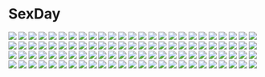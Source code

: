 # SexDay
![](https://konachan.com/jpeg/ff39bafad2355a9f5ca3b8d6ec531c12/Konachan.com%20-%2016083%2095%20anthropomorphism%20futaba%20monochrome%20os-tan%20white%20windows.jpg)
![](https://konachan.com/image/2631e252ae84a7b45c47b511bf0fcc2b/Konachan.com%20-%2083431%20akoru%20amitie%20donguri_gaeru%20frankendad%20frankenson%20hohow_bird%20klug%20ocean_prince%20onion_pixy%20orange%20oshare_bones%20raffine%20rideru%20tarutaru%20yu.jpg)
![](https://konachan.com/image/31706647396f9a217950225f3c769333/Konachan.com%20-%2023020%20.hack__%20.hack__sign%20bear_%28.hack__%29%20bt%20crim%20mimiru%20silver_knight%20sora_%28.hack__%29%20subaru%20tsukasa.jpg)
![](https://konachan.com/image/04a26b29c79558d91f472b6574151e41/Konachan.com%20-%20107688%20animal%20catgirl%20chen%20cirno%20doll%20emerane%20fairy%20foxgirl%20frog%20group%20luna_child%20mage%20miko%20myon%20rumia%20sunny_milk%20tail%20touhou%20vampire%20witch%20yakumo_ran.jpg)
![](https://konachan.com/image/02ad71fa2e0027935a25cff5f6a76b45/Konachan.com%20-%20236693%20clouds%20jpeg_artifacts%20nobody%20original%20scenic%20sky%20tagme_%28artist%29.jpg)
![](https://konachan.com/image/16447cfbadfbdac6e72342266209391d/Konachan.com%20-%2091711%20blonde_hair%20blush%20brown_eyes%20calendar%20imouto_paradise%20itou_life%20loli%20moonstone_cherry%20nanase_koharu%20school_uniform%20short_hair%20twintails.jpg)
![](https://konachan.com/jpeg/8789041e3b8b4af770f969e6bfd584a3/Konachan.com%20-%2034645%20izumi_konata%20lucky_star.jpg)
![](https://konachan.com/image/8e143d15bd293ba820f175d53fb9a085/Konachan.com%20-%20263116%20bai_yemeng%20bicolored_eyes%20brown_hair%20chiya_%28bai_yemeng%29%20hoodie%20long_hair%20original%20signed%20skirt.jpg)
![](https://konachan.com/image/259d7497dbd48038fe0283ca892475d5/Konachan.com%20-%20165158%20barefoot%20brown_hair%20butterfly%20japanese_clothes%20kimono%20original%20purple_eyes%20ryuuri_susuki.jpg)
![](https://konachan.com/image/4872619d67b80e8ba4d67b375f1818ef/Konachan.com%20-%2098930%20nopan%20school_uniform%20skirt%20skirt_lift%20soushinjutsu_rei%20tagme%20yukirin.jpg)
![](https://konachan.com/image/69013141f5272a3470f545a49f5a2eab/Konachan.com%20-%20303572%20bikini_top%20blush%20breast_hold%20breasts%20green_eyes%20green_hair%20ibuki_notsu%20japanese_clothes%20kochiya_sanae%20long_hair%20panties%20touhou%20underwear.jpg)
![](https://konachan.com/image/2d42dcbaa114e2e5697f1d1ec7c863d9/Konachan.com%20-%20185266%20anthropomorphism%20kantai_collection%20myoukou_%28kancolle%29%20nenchi.jpg)
![](https://konachan.com/image/d47cc96b08eb884553f8f858d3b619c7/Konachan.com%20-%2089415%20dark_skin%20flat_chest%20group%20loli%20original%20shouji_ayumu.jpg)
![](https://konachan.com/image/eada7febbc787f8810f568b4934b24b6/Konachan.com%20-%20150596%20pink_hair%20skirt%20sword_art_online%20upskirt%20yuuki_asuna.jpg)
![](https://konachan.com/image/5d55cccc06c5aeb92129d1450c0c9c94/Konachan.com%20-%209843%20animal_ears%20catgirl.jpg)
![](https://konachan.com/image/655d4665dd518e29012728faa1d857a6/Konachan.com%20-%20114224%20animal_ears%20blonde_hair%20blush%20food%20foxgirl%20kazami_karasu%20multiple_tails%20short_hair%20tail%20touhou%20yakumo_ran.jpg)
![](https://konachan.com/image/7178ed398ce85e3a48dfca285cfe1a24/Konachan.com%20-%20157958%20blue_hair%20book%20brown_eyes%20cameltoe%20chibi%20headband%20logo%20navel%20nipples%20panties%20short_hair%20stockings%20thighhighs%20topless%20underwear%20undressing%20watarai_ao.jpg)
![](https://konachan.com/image/17bf5523a1ec66041421423267e52f93/Konachan.com%20-%2039719%20nabari_no_ou%20yoite.jpg)
![](https://konachan.com/image/fd8630989605082121eb232e5ef59562/Konachan.com%20-%20178125%20blue_eyes%20blush%20bow%20brown_eyes%20brown_hair%20crying%20eyepatch%20gloves%20group%20halo%20hat%20headband%20hellshock%20mask%20ponytail%20short_hair%20skirt%20tears%20yellow_eyes.jpg)
![](https://konachan.com/jpeg/6b827d9f22235c18d3c14b2b7857b684/Konachan.com%20-%20303421%20amygdala%20bloodborne%20crossover%20flandre_scarlet%20flowers%20navel%20rai_%28sakuranbo_sugar%29%20rose%20thighhighs%20touhou%20vampire.jpg)
![](https://konachan.com/image/2dc5fd7fc50b3d3fbedda9658a0c917b/Konachan.com%20-%20168351%20original%20pink_hair%20toshiki_yui%20white.jpg)
![](https://konachan.com/jpeg/4ab38b8bd9361b299110bf706f2df204/Konachan.com%20-%2098206%20barefoot%20blonde_hair%20brown_eyes%20brown_hair%20hanasaku_iroha%20ishii_yuriko%20japanese_clothes%20matsumae_ohana%20oshimizu_nako%20scan.jpg)
![](https://konachan.com/image/41eeb71bda549ffeed5b94c76df0adc0/Konachan.com%20-%2045851%20blue_eyes%20caffein%20megurine_luka%20pink_hair%20vocaloid.jpg)
![](https://konachan.com/jpeg/abaf94e512ef8ed07d2d5a633cf916a5/Konachan.com%20-%20185666%20anus%20bath%20black_hair%20breast_grab%20breasts%20marui%20matsugami_haruto%20mihagino_ayano%20nipples%20nude%20pink_eyes%20pussy%20spread_legs%20uncensored.jpg)
![](https://konachan.com/jpeg/c9d5dc2373e534dd6e2aaa9156ccd0c9/Konachan.com%20-%20269678%202girls%20aqua_eyes%20blush%20breast_hold%20breasts%20brown_hair%20kirin_kakeru%20long_hair%20nipples%20red_eyes%20see_through%20towel%20twintails%20waifu2x%20wet%20white.jpg)
![](https://konachan.com/image/51e835aa9c9b3b843bbc1343247bfdb4/Konachan.com%20-%2081276%20lily_%28vocaloid%29%20vocaloid.jpg)
![](https://konachan.com/jpeg/b0ab801fb0bddbd104383154aa261ec5/Konachan.com%20-%20152566%20ano_ko_wa_ore_kara_hanarenai%20game_cg%20giga%20miyama_haruka%20nironiro.jpg)
![](https://konachan.com/image/ea46bf53404eafb575151e1e6c3bf093/Konachan.com%20-%20113767%20aonoe%20hatsune_miku%20headphones%20vocaloid.jpg)
![](https://konachan.com/image/3d5c4f1b7d950612e8f2ef031fabe6c0/Konachan.com%20-%2056604%20beach%20bikini%20blue_hair%20blush%20hatsune_miku%20long_hair%20swimsuit%20twintails%20ushas%20vocaloid.jpg)
![](https://konachan.com/jpeg/22ce145593ea7d9055a8059eafba2ab8/Konachan.com%20-%20212792%20clouds%20night%20nobody%20original%20signed%20sky%20stars%20tree%20waisshu_%28sougyokyuu%29.jpg)
![](https://konachan.com/image/1d0c72e019cd36cfe60575df8c617a2c/Konachan.com%20-%2084095%20animal_ears%20anus%20black_eyes%20black_hair%20boots%20catgirl%20nopan%20pussy%20ribbons%20spread_legs%20tail%20uncensored.jpg)
![](https://konachan.com/jpeg/a655480c98ff94e50515ea74fd454dca/Konachan.com%20-%20231682%20animal_ears%20blonde_hair%20bow%20brown_hair%20fang%20flowers%20foxgirl%20hat%20long_hair%20petals%20red_eyes%20short_hair%20tail%20touhou%20wolfgirl%20yakumo_ran%20yellow_eyes.jpg)
![](https://konachan.com/jpeg/3e258d5414e4197eba9e6059fe77073f/Konachan.com%20-%20244484%20blonde_hair%20blush%20bow%20dress%20eromanga-sensei%20lolita_fashion%20long_hair%20red_eyes%20shiero.%20skirt_lift%20thighhighs%20white%20yamada_elf.jpg)
![](https://konachan.com/image/60fffe10b28176d1bb11a52b7e167934/Konachan.com%20-%20109831%20apple%20black_hair%20blue_eyes%20blue_hair%20fang%20festival%20fireworks%20flowers%20food%20fruit%20green_eyes%20japanese_clothes%20original%20summer%20torii%20wink%20yukata.jpg)
![](https://konachan.com/image/7ffa87f3cccad26c96ea5ed4099fd027/Konachan.com%20-%20162434%20green_eyes%20jpeg_artifacts%20long_hair%20panties%20panty_%26_stocking_with_garterbelt%20stocking_%28character%29%20striped_panties%20thighhighs%20underwear%20yukiwo.jpg)
![](https://konachan.com/image/2c3dc0eb1d25b9d97c5fdc7a24004e76/Konachan.com%20-%20292216%20anus%20bed%20bicolored_eyes%20black_hair%20breasts%20censored%20date_a_live%20garter_belt%20long_hair%20nude%20pussy%20stockings%20tokisaki_kurumi%20twintails%20zhi_jiyang.jpg)
![](https://konachan.com/image/986f4e714c9168d1422f1d3f7221b1a8/Konachan.com%20-%2013145%20kazami_mizuho%20onegai_teacher.jpg)
![](https://konachan.com/image/bf54241402bb3a4dea43b3774832b734/Konachan.com%20-%2076671%20izayoi_sakuya%20maid%20touhou.jpg)
![](https://konachan.com/jpeg/0aa7771428fde41e085c47e2e5bc392e/Konachan.com%20-%20215496%20apron%20aqua_eyes%20blush%20bow%20cake%20candy%20chocolate%20choker%20dark_skin%20food%20gloves%20group%20halo%20hat%20heart%20horns%20logo%20pink_eyes%20pink_hair%20ponytail%20valentine.jpg)
![](https://konachan.com/jpeg/7fffe5ab78730ffb0d0ff274eb689362/Konachan.com%20-%20269606%20blush%20futoshi_ame%20long_hair%20original%20purple_eyes%20white_hair.jpg)
![](https://konachan.com/image/140a6d6dd7d47dda4fa50b8de63451ff/Konachan.com%20-%20224148%20aliasing%20fhang%20hatsune_miku%20long_hair%20tie%20twintails%20vocaloid.jpg)
![](https://konachan.com/image/0ae60ae9560c08f6d69f0c720712ce8d/Konachan.com%20-%20277992%202girls%20azur_lane%20blonde_hair%20brown_eyes%20chinese_clothes%20chinese_dress%20dress%20loli%20long_hair%20pink_hair%20red_eyes%20thighhighs%20twintails%20utm.jpg)
![](https://konachan.com/image/7504c8eff7dbc7ff9c7962072a2d667a/Konachan.com%20-%205431%20blood%20breasts%20clouds%20elfen_lied%20flowers%20horns%20long_hair%20lucy_%28elfen_lied%29%20nude%20petals%20pink_eyes%20pink_hair%20sky%20water.jpg)
![](https://konachan.com/jpeg/3d969b8a9423f8062ed015cc466fad04/Konachan.com%20-%20234383%20kyak_bamboo%20nobody%20original%20scenic%20shade.jpg)
![](https://konachan.com/image/dd0239fef602760b915c6252f6a451b6/Konachan.com%20-%20243962%200910popo%20au_ra%20breasts%20cleavage%20final_fantasy%20final_fantasy_xiv%20flowers%20headdress%20horns%20long_hair%20navel%20pink_hair%20red_eyes%20spear%20weapon%20wink.jpg)
![](https://konachan.com/jpeg/2ea3d09f8bce8efbb78fe83916b38813/Konachan.com%20-%2096968%203rd_eye%20black_hair%20blonde_hair%20bloody_rondo%20blush%20dress%20game_cg%20kiss%20long_hair%20luna_freed_queen%20makita_maki%20short_hair%20sky%20twintails.jpg)
![](https://konachan.com/image/8ec87117522efbee7454315b3dd88850/Konachan.com%20-%2074631%20clouds%20original%20pool%20satoruin%20school_swimsuit%20sky%20swimsuit%20tan_lines.jpg)
![](https://konachan.com/image/95fe896275155450bff16823a8797855/Konachan.com%20-%20146149%20hatsune_miku%20shirozatou%20vocaloid.jpg)
![](https://konachan.com/image/a4e86963cb59ee7e1ffdcbe0d7ef3ec0/Konachan.com%20-%20246214%20blue_eyes%20blue_hair%20cameltoe%20hewsack%20maid%20panties%20rem_%28re%3Azero%29%20re%3Azero_kara_hajimeru_isekai_seikatsu%20underwear.jpg)
![](https://konachan.com/image/faa06cfb69c1c29a3089b1649ace09f8/Konachan.com%20-%2095134%202girls%20book%20bow%20chirosuke%20demon%20glasses%20hat%20koakuma%20patchouli_knowledge%20purple_eyes%20purple_hair%20red_eyes%20red_hair%20touhou%20wings.jpg)
![](https://konachan.com/image/45eb4770790474678fa09db89b494f4d/Konachan.com%20-%2053310%20amagami%20bed%20blush%20bra%20breasts%20cleavage%20nakata_sae%20panties%20suzume_inui%20thighhighs%20underwear.jpg)
![](https://konachan.com/jpeg/16571f62474191b53ca9252b49fabae4/Konachan.com%20-%20277242%20animal_ears%20bell%20blush%20breasts%20eliskalti%20flowers%20kimono%20long_hair%20navel%20panties%20pink_hair%20purple_eyes%20spread_legs%20sword%20thighhighs%20underwear%20weapon.jpg)
![](https://konachan.com/image/709749c9abeaf4b5fe0c1949bc2c1146/Konachan.com%20-%20302561%20armor%20cape%20clouds%20dress%20gray_hair%20group%20hat%20military%20noba%20original%20pixiv_fantasia%20scenic%20short_hair%20signed%20sky%20tree.jpg)
![](https://konachan.com/image/28d8577e18ca43f7e2a2cb52e1e4417e/Konachan.com%20-%208168%202girls%20armor%20bow%20breasts%20cleavage%20fan%20fang%20glasses%20gloves%20hat%20kimono%20knife%20long_hair%20no_bra%20panties%20ponytail%20rope%20skintight%20tagme%20uniform%20weapon.jpg)
![](https://konachan.com/jpeg/e46fbf49d835655867a767c7335e6fae/Konachan.com%20-%20276762%20blush%20brave_girl_ravens%20breasts%20dress%20game_cg%20green_eyes%20maid%20nipples%20pussy_juice%20red_hair%20sex%20tagme_%28artist%29%20thighhighs%20tie.jpg)
![](https://konachan.com/image/fc39cb72758f3be71abe9b6e51698696/Konachan.com%20-%2073397%20black_hair%20blush%20breasts%20cum%20houjuu_nue%20nipples%20nude%20red_eyes%20ribbons%20short_hair%20suzume_miku%20thighhighs%20touhou%20wings.jpg)
![](https://konachan.com/jpeg/4e6431c67b688db730d1c04fd4891b94/Konachan.com%20-%20220685%20ball%20barefoot%20beach%20bikini%20black_hair%20blue_eyes%20braids%20breasts%20brown_hair%20bu_li%20cleavage%20food%20group%20ponytail%20red_eyes%20signed%20swimsuit%20white_hair.jpg)
![](https://konachan.com/image/73e6f7fdc2c5db4229c49205e076a803/Konachan.com%20-%20198043%202girls%20asami_lilith%20ass%20bath%20kazama_levi%20leaves%20nao_akinari%20nude%20onsen%20towel%20trinity_seven%20water%20wet.jpg)
![](https://konachan.com/image/da086ca51a7dcf35ae966e7d7c376d3f/Konachan.com%20-%20185500%20armor%20blonde_hair%20blue_hair%20breasts%20brown_hair%20choker%20cleavage%20crown%20dress%20flowers%20gloves%20group%20hat%20headphones%20male%20navel%20necklace%20watermark.jpg)
![](https://konachan.com/jpeg/535cde944efebe390c06f21169489171/Konachan.com%20-%20182550%20animal%20fish%20flowers%20leaves%20original%20tagme%20tsukioka_tsukiho.jpg)
![](https://konachan.com/image/75d56f69ea67b494546e4dcbce6b17a4/Konachan.com%20-%20147424%20ayano_keiko%20jpeg_artifacts%20leafa%20pointed_ears%20sword_art_online%20tagme.jpg)
![](https://konachan.com/image/44887decde7de72cf4e9537e2a1039a3/Konachan.com%20-%20238944%20blush%20breasts%20brown_hair%20censored%20nipples%20original%20paizuri%20panties%20penis%20school_uniform%20short_hair%20skirt%20skirt_lift%20tazukichi%20underwear.jpg)
![](https://konachan.com/jpeg/a4271a2c8aa0580ed5b6a73420bcb8f5/Konachan.com%20-%20230076%20blush%20bra%20breasts%20brown_eyes%20cameltoe%20game_cg%20katagiri_aika%20navel%20panties%20red_hair%20reminiscence%20short_hair%20tigre_soft%20tomose_shunsaku%20underwear.jpg)
![](https://konachan.com/image/fa8c50bf932a9471592d4b08ec95c09b/Konachan.com%20-%20304841%202girls%20bikini_top%20blush%20brown_hair%20choker%20demon%20horns%20long_hair%20navel%20original%20purple_eyes%20red_eyes%20red_hair%20shirt_lift%20succubus%20tail%20twintails.jpg)
![](https://konachan.com/image/1c3e0741f33ace09c84d95142d776f4d/Konachan.com%20-%20182588%20aqua_hair%20blush%20bodysuit%20breasts%20erect_nipples%20gloves%20nipples%20original%20pink_eyes%20pink_hair%20see_through%20short_hair%20skintight%20torisan.jpg)
![](https://konachan.com/image/f713bdafe9a5bc4103d2989e7688caef/Konachan.com%20-%2092895%20aqua_eyes%20aqua_hair%20hatsune_miku%20headphones%20tenmaso%20thighhighs%20twintails%20vocaloid.jpg)
![](https://konachan.com/image/ccc2766594e4f7f1200bc2de514785da/Konachan.com%20-%2045619%20animal_ears%20anus%20bunny_ears%20bunnygirl%20censored%20fingering%20newmen%20nude%20pussy%20spread_legs%20spread_pussy%20thighhighs.jpg)
![](https://konachan.com/image/794d240a2f6ab38a395a5842b481cba8/Konachan.com%20-%2067024%20breasts%20nipples%20no_bra%20original%20shimoku%20waitress.jpg)
![](https://konachan.com/image/ec1df08288ba6fcd5f448a1925af2ab7/Konachan.com%20-%2021668%20bleach%20inoue_orihime.jpg)
![](https://konachan.com/image/208bf99910066e526fc1152925f50bbf/Konachan.com%20-%2087924%20butterfly%20fairy%20pointed_ears%20tagme%20yamashita_shunya.jpg)
![](https://konachan.com/image/50442be08a2eeb4d5399f81be35b088a/Konachan.com%20-%20143878%20av_%28artist%29%20blue_hair%20breasts%20cleavage%20elbow_gloves%20flowers%20gloves%20idolmaster%20miura_azusa%20necklace%20red_eyes%20rose%20short_hair%20wedding_attire%20wink.jpg)
![](https://konachan.com/image/04448153728cbdf60200ed4ab24429e3/Konachan.com%20-%20269957%20fate_grand_order%20fate_%28series%29%20long_hair%20navel%20nude%20onceskylark%20ponytail%20purple_hair%20red_eyes%20scathach_%28fate_grand_order%29%20white.jpg)
![](https://konachan.com/image/4eb7cfaad4a14107088be6f885888062/Konachan.com%20-%20151943%20aizawa_natsumi%20hanaki_yuka%20mizukoshi_saki%20natsuiro_kiseki%20pantyhose%20school_uniform%20tamaki_rinko%20tatsuhiko%20thighhighs.jpg)
![](https://konachan.com/image/ce439a67db83d18cb968fd0cd3915d9c/Konachan.com%20-%20207185%20aircraft%20black_eyes%20black_hair%20blue_eyes%20brown_eyes%20brown_hair%20cosplay%20group%20k-on%21%20long_hair%20oku_no_shi%20pantyhose%20scarf%20short_hair%20twintails.jpg)
![](https://konachan.com/jpeg/dbcf617445a029cb9272aca12bb4247c/Konachan.com%20-%20195277%20flat%20game_cg%20hikoukigumo_no_mukougawa%20long_hair%20mishio_eiri%20ponytail%20purinko%20red_eyes%20red_hair%20school_uniform%20skirt%20tree%20wink.jpg)
![](https://konachan.com/image/3fb7419640c1a88c605f1f61df4c866c/Konachan.com%20-%2040281%20tenmu_shinryuusai.jpg)
![](https://konachan.com/jpeg/6313eba581eab368a46a0e68ce131557/Konachan.com%20-%20189206%20animal_ears%20bunnygirl%20game_cg%20nagato_yuki%20suzumiya_haruhi%20suzumiya_haruhi_no_tsuisou%20suzumiya_haruhi_no_yuutsu.jpg)
![](https://konachan.com/jpeg/e0a15a9c0e02a5a48a80aa19255c4f19/Konachan.com%20-%20107984%203rd_eye%20blonde_hair%20bloody_rondo%20dress%20game_cg%20garter_belt%20headdress%20luna_freed_queen%20makita_maki%20red_eyes%20twintails.jpg)
![](https://konachan.com/image/49a00e19807d04bb3c00ce69137c435d/Konachan.com%20-%2012953%20ergo_proxy%20re-l_mayer.jpg)
![](https://konachan.com/jpeg/879c29e639d13e010e0d006d937e214e/Konachan.com%20-%20159887%20ayakashi_%28monkeypanch%29%20chuunibyou_demo_koi_ga_shitai%21%20crossover%20fire%20moriya_suwako%20takanashi_rikka%20touhou%20water.jpg)
![](https://konachan.com/image/59134f6b287d66f61de6a59230b6b0b4/Konachan.com%20-%2028356%20alice_parade%20censored%20game_cg%20inemuri_yamane%20pussy%20pussy_juice%20spread_pussy%20unisonshift.jpg)
![](https://konachan.com/jpeg/dca41ca26d4f08d4becfa1a37288a24c/Konachan.com%20-%20251231%20aqua_eyes%20aqua_hair%20ceru%20hatsune_miku%20long_hair%20microphone%20petals%20tie%20twintails%20vocaloid.jpg)
![](https://konachan.com/jpeg/3223ec81d2501f6c375a818d00d6c659/Konachan.com%20-%20218765%20hatsune_miku%20long_hair%20mokona1107%20twintails%20vocaloid.jpg)
![](https://konachan.com/image/9f8b4d5da1034a882be4edbab1a7dc6f/Konachan.com%20-%20222087%20animal%20bird%20fire%20flowers%20gogatsu_no_renkyuu%20headdress%20japanese_clothes%20megurine_luka%20nopan%20pink_hair%20purple_eyes%20smoking%20vocaloid%20yukata.jpg)
![](https://konachan.com/jpeg/654178d8ad6a35f6a77d8a7ab947f926/Konachan.com%20-%2072895%20akiyama_mio%20hirasawa_yui%20k-on%21%20kotobuki_tsumugi%20nakano_azusa%20pantyhose%20tainaka_ritsu.jpg)
![](https://konachan.com/image/7b1c9ea82de3efe2983718747d898664/Konachan.com%20-%20277849%20aliasing%20black_hair%20book%20breasts%20cake%20cleavage%20food%20fruit%20long_hair%20navel%20original%20pointed_ears%20red_eyes%20strawberry%20takubon.jpg)
![](https://konachan.com/image/d66d8f5bd80cb89bfba28c26ae7669bb/Konachan.com%20-%20195626%20blush%20breasts%20choker%20cleavage%20gloves%20headband%20idolmaster%20long_hair%20red_eyes%20shijou_takane%20skirt%20tagme_%28artist%29%20white_hair.jpg)
![](https://konachan.com/image/df7b5ef1ab3c8203826d9d85c0851097/Konachan.com%20-%2028531%20censored%20chu_x_chu%20cum%20game_cg%20penis%20pussy%20sex%20unisonshift.jpg)
![](https://konachan.com/jpeg/03feb591a118f4a15ba070e065b6e6e0/Konachan.com%20-%20223283%20building%20clouds%20grass%20nobody%20original%20scenic%20sky%20tree%20waifu2x%20yuuko-san.jpg)
![](https://konachan.com/jpeg/7ed9dd3f4558eb504d1ecc4400786c70/Konachan.com%20-%2055951%20ouran_koukou_host_club.jpg)
![](https://konachan.com/image/5cab1d6b632f65c5b6ed05c2382c8f64/Konachan.com%20-%2072900%20kagamine_len%20kagamine_rin%20male%20vocaloid.jpg)
![](https://konachan.com/image/0ea2b794822df6261b37338f7345898f/Konachan.com%20-%2040963%20horns%20juuni_kokuki%20keiki%20nakajima_youko%20ponytail%20red_hair.jpg)
![](https://konachan.com/image/b88eea462b24a08bae798d222a1bf495/Konachan.com%20-%2055059%20chaos%3Bhead%20long_hair%20orgel_seira%20panties%20pink_hair%20underwear.jpg)
![](https://konachan.com/image/a1210a13afe6834880c9b90e8edb3bb8/Konachan.com%20-%20202883%20animal%20ass%20bed%20bra%20erect_nipples%20eushully%20kami_no_rhapsody%20long_hair%20mistoria%20panties%20thighhighs%20underwear%20yakuri.jpg)
![](https://konachan.com/jpeg/6f812e4fc9b31df0b4f616584a0681f3/Konachan.com%20-%20238180%20barefoot%20bed%20black_hair%20book%20bra%20breasts%20brown_eyes%20headphones%20kagematsuri%20long_hair%20original%20phone%20skirt%20underwear.jpg)
![](https://konachan.com/image/96e083a12d67dc02680c30130c4eb1de/Konachan.com%20-%20183173%20clouds%20grass%20green_hair%20hatsune_miku%20long_hair%20planet%20rain%20rainbow%20robot%20skirt%20sky%20thighhighs%20tie%20twintails%20ul283%20umbrella%20vocaloid%20water.jpg)
![](https://konachan.com/image/2a70f3f649d6263c3da5d34d1ed89d2a/Konachan.com%20-%20230251%20bandage%20black_hair%20breasts%20choker%20couch%20doggirl%20garter%20gtunver%20necklace%20overwatch%20panties%20purple_eyes%20short_hair%20tattoo%20thighhighs%20underwear%20watermark.jpg)
![](https://konachan.com/jpeg/895060d2aa414eaff3aac8a9fc5434c3/Konachan.com%20-%20173803%20asasaka_tokiya%20bed%20bicolored_eyes%20blush%20game_cg%20hulotte%20ikegami_akane%20long_hair%20male%20shiratori_kanae%20skirt%20thighhighs%20white_hair.jpg)
![](https://konachan.com/image/3d8b8a12859519d854082adc0dc1bc7d/Konachan.com%20-%2028131%20alice_parade%20blush%20breasts%20brown_hair%20censored%20cum%20game_cg%20grass%20hitorimeno_alice%20itou_noiji%20long_hair%20nipples%20spread_legs%20unisonshift.jpg)
![](https://konachan.com/jpeg/90b4d570da72bde8a2966fc9dbfd53b2/Konachan.com%20-%20149342%20black_hair%20chuunibyou_demo_koi_ga_shitai%21%20eyepatch%20ok-ray%20school_uniform%20takanashi_rikka%20thighhighs%20weapon.jpg)
